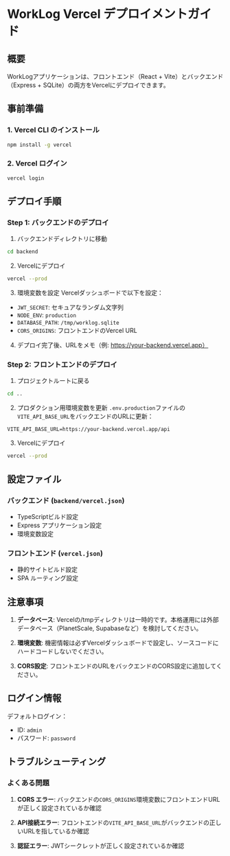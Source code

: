 # WorkLog Vercel デプロイメントガイド

## 概要
WorkLogアプリケーションは、フロントエンド（React + Vite）とバックエンド（Express + SQLite）の両方をVercelにデプロイできます。

## 事前準備

### 1. Vercel CLI のインストール
```bash
npm install -g vercel
```

### 2. Vercel ログイン
```bash
vercel login
```

## デプロイ手順

### Step 1: バックエンドのデプロイ

1. バックエンドディレクトリに移動
```bash
cd backend
```

2. Vercelにデプロイ
```bash
vercel --prod
```

3. 環境変数を設定
Vercelダッシュボードで以下を設定：
- `JWT_SECRET`: セキュアなランダム文字列
- `NODE_ENV`: `production`
- `DATABASE_PATH`: `/tmp/worklog.sqlite`
- `CORS_ORIGINS`: フロントエンドのVercel URL

4. デプロイ完了後、URLをメモ（例: https://your-backend.vercel.app）

### Step 2: フロントエンドのデプロイ

1. プロジェクトルートに戻る
```bash
cd ..
```

2. プロダクション用環境変数を更新
`.env.production`ファイルの`VITE_API_BASE_URL`をバックエンドのURLに更新：
```
VITE_API_BASE_URL=https://your-backend.vercel.app/api
```

3. Vercelにデプロイ
```bash
vercel --prod
```

## 設定ファイル

### バックエンド (`backend/vercel.json`)
- TypeScriptビルド設定
- Express アプリケーション設定
- 環境変数設定

### フロントエンド (`vercel.json`)
- 静的サイトビルド設定
- SPA ルーティング設定

## 注意事項

1. **データベース**: Vercelの/tmpディレクトリは一時的です。本格運用には外部データベース（PlanetScale, Supabaseなど）を検討してください。

2. **環境変数**: 機密情報は必ずVercelダッシュボードで設定し、ソースコードにハードコードしないでください。

3. **CORS設定**: フロントエンドのURLをバックエンドのCORS設定に追加してください。

## ログイン情報

デフォルトログイン：
- ID: `admin`
- パスワード: `password`

## トラブルシューティング

### よくある問題

1. **CORS エラー**: バックエンドの`CORS_ORIGINS`環境変数にフロントエンドURLが正しく設定されているか確認

2. **API接続エラー**: フロントエンドの`VITE_API_BASE_URL`がバックエンドの正しいURLを指しているか確認

3. **認証エラー**: JWTシークレットが正しく設定されているか確認